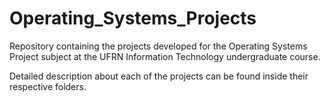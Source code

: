 # Operating_Systems_Projects
Repository containing the projects developed for the Operating Systems Project subject at the UFRN Information Technology undergraduate course.

Detailed description about each of the projects can be found inside their respective folders.
